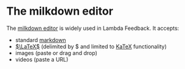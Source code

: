 # The milkdown editor

The [milkdown editor](https://milkdown.dev/online-demo) is widely used in Lambda Feedback. It accepts:

- standard [markdown](https://www.markdownguide.org/basic-syntax/)
- [$\LaTeX$](https://www.overleaf.com/learn/latex/Learn_LaTeX_in_30_minutes) (delimited by $ and limited to [KaTeX](https://www.katex.org) functionality)
- images (paste or drag and drop)
- videos (paste a URL)

